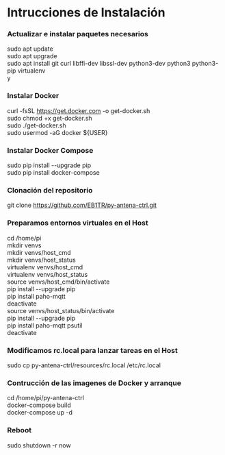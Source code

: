# Intrucciones de Instalación

### Actualizar e instalar paquetes necesarios
sudo apt update<br>
sudo apt upgrade<br>
sudo apt install git curl libffi-dev libssl-dev python3-dev python3 python3-pip virtualenv<br>y

### Instalar Docker
curl -fsSL https://get.docker.com -o get-docker.sh<br>
sudo chmod +x get-docker.sh<br>
sudo ./get-docker.sh<br>
sudo usermod -aG docker ${USER}<br>

### Instalar Docker Compose
sudo pip install --upgrade pip<br>
sudo pip install docker-compose<br>

### Clonación del repositorio
git clone https://github.com/EB1TR/py-antena-ctrl.git

### Preparamos entornos virtuales en el Host
cd /home/pi<br>
mkdir venvs<br>
mkdir venvs/host_cmd<br>
mkdir venvs/host_status<br>
virtualenv venvs/host_cmd<br>
virtualenv venvs/host_status<br>
source venvs/host_cmd/bin/activate<br>
pip install --upgrade pip<br>
pip install paho-mqtt<br>
deactivate<br>
source venvs/host_status/bin/activate<br>
pip install --upgrade pip<br>
pip install paho-mqtt psutil<br>
deactivate<br>

### Modificamos rc.local para lanzar tareas en el Host
sudo cp py-antena-ctrl/resources/rc.local /etc/rc.local<br>

### Contrucción de las imagenes de Docker y arranque
cd /home/pi/py-antena-ctrl<br>
docker-compose build<br>
docker-compose up -d<br>

### Reboot
sudo shutdown -r now<br>
